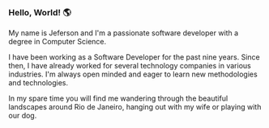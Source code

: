 ### Hello, World! 🌎 

My name is Jeferson and I'm a passionate software developer with a degree in Computer Science.

I have been working as a Software Developer for the past nine years. Since then, I have already worked for several technology companies in various industries. I'm always open minded and eager to learn new methodologies and technologies.

In my spare time you will find me wandering through the beautiful landscapes around Rio de Janeiro, hanging out with my wife or playing with our dog.
